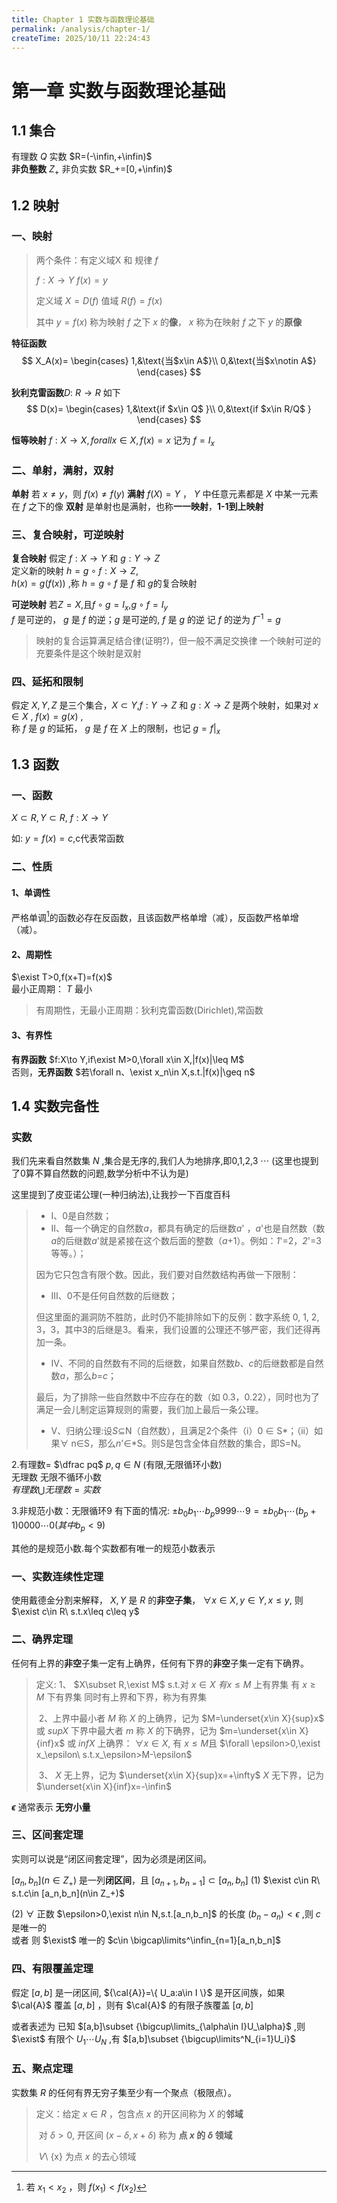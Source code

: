 ```yaml
---
title: Chapter 1 实数与函数理论基础
permalink: /analysis/chapter-1/
createTime: 2025/10/11 22:24:43
---
```



# 第一章 实数与函数理论基础

## 1.1 集合

有理数 $Q$   实数 $R=(-\infin,+\infin)$  
**非负整数** $Z_+$    非负实数 $R_+=[0,+\infin)$ 

## 1.2 映射

### 一、映射

> 两个条件：有定义域X  和  规律 $f$
>
>  $f:X\to Y$      $f(x)=y$ 
>
> 定义域 $X=D(f)$   值域 $R(f)=f(x)$
>
> 其中 $y=f(x)$ 称为映射 $f$ 之下 $x$ 的**像**， $x$ 称为在映射 $f$ 之下 $y$ 的**原像**

**特征函数**
$$
X_A(x)=
\begin{cases}
1,&\text{当$x\in A$}\\
0,&\text{当$x\notin A$}
\end{cases}
$$


**狄利克雷函数**$D$:  $R\to R$ 如下
$$
D(x)=
\begin{cases}
1,&\text{if $x\in Q$ }\\
0,&\text{if $x\in R/Q$ }
\end{cases}
$$

**恒等映射**   $f:X\to X,forall x\in X ,f(x)=x$     记为 $f=I_x$



### 二、单射，满射，双射

**单射** 若 $x\neq y$，则 $f(x)\neq f(y)$
**满射**  $f(X)=Y$ ， $Y$ 中任意元素都是 $X$ 中某一元素在 $f$ 之下的像
**双射** 是单射也是满射，也称**一一映射**，**1-1到上映射**



### 三、复合映射，可逆映射

**复合映射** 假定 $f:X\to Y$ 和  $g:Y\to Z$  
		定义新的映射 $h=g\circ f :X\to Z$,  
					$h(x)=g(f(x))$ ,称 $h=g\circ f$ 是 $f$ 和 $g$的复合映射

**可逆映射** 若$Z=X$,且$f\circ g=I_x$,$g\circ f=I_y$  
		 $f$ 是可逆的， $g$ 是 $f$ 的逆；$g$ 是可逆的, $f$ 是 $g$ 的逆	记 $f$ 的逆为 $f^{-1}=g$

> 映射的复合运算满足结合律(证明?)，但一般不满足交换律
> 一个映射可逆的充要条件是这个映射是双射



### 四、延拓和限制

假定 $X,Y,Z$ 是三个集合，$X\subset Y$,$f:Y\to Z$ 和 $g:X\to Z$ 是两个映射，如果对 $x\in X$ , $f(x)=g(x)$ ,  
称 $f$ 是 $g$ 的延拓， $g$ 是  $f$ 在 $X$ 上的限制，也记 $g=f|_x$

## 1.3 函数

### 一、函数

$X\subset R,Y\subset R,\ f:X\to Y$ 

如: $y=f(x)=c$,c代表常函数

### 二、性质

#### 1、单调性

严格单调[^1]的函数必存在反函数，且该函数严格单增（减），反函数严格单增（减）。

[^1]:若 $x_1<x_2$ ，则 $f(x_1)<f(x_2)$

#### 2、周期性

$\exist T>0,f(x+T)=f(x)$  
最小正周期： $T$ 最小

> 有周期性，无最小正周期：狄利克雷函数(Dirichlet),常函数

#### 3、有界性

**有界函数**  $f:X\to Y,if\exist M>0,\forall x\in X,|f(x)|\leq M$  
否则，**无界函数**  $若\forall n、\exist x_n\in X,s.t.|f(x)|\geq n$



## 1.4 实数完备性

### 实数

我们先来看自然数集 $N$ ,集合是无序的,我们人为地排序,即0,1,2,3 $\cdots$   (这里也提到了0算不算自然数的问题,数学分析中不认为是) 

这里提到了皮亚诺公理(一种归纳法),让我抄一下百度百科

> - Ⅰ、0是自然数；
> - Ⅱ、每一个确定的自然数*a*，都具有确定的后继数*a*' ，*a*'也是自然数（数*a*的后继数*a*'就是紧接在这个数后面的整数（*a*+1）。例如：*1*'=2，*2*'=3等等。）；
>
> 因为它只包含有限个数。因此，我们要对自然数结构再做一下限制：
>
> - Ⅲ、0不是任何自然数的后继数；
>
> 但这里面的漏洞防不胜防，此时仍不能排除如下的反例：数字系统 0, 1, 2, 3，3，其中3的后继是3。看来，我们设置的公理还不够严密，我们还得再加一条。
>
> - Ⅳ、不同的自然数有不同的后继数，如果自然数*b*、*c*的后继数都是自然数*a*，那么*b*=*c*；
>
> 最后，为了排除一些自然数中不应存在的数（如 0.3，0.22），同时也为了满足一会儿制定运算规则的需要，我们加上最后一条公理。
>
> - Ⅴ、归纳公理:设*S*⊆N（自然数），且满足2个条件（i）0 $\in$ S*；（ii）如果∀ n∈S，那么*n*'∈*S。则S是包含全体自然数的集合，即S=N。



2.有理数= $\dfrac pq$      $p,q\in N$  (有限,无限循环小数)  
无理数 无限不循环小数  
$有理数\bigcup 无理数=实数$ 

3.非规范小数：无限循环9    有下面的情况:   $\pm b_0 b_1\cdots b_p9999\cdots 9=\pm b_0 b_1\cdots(b_p+1)0000\cdots 0(其中b_p<9)$

其他的是规范小数.每个实数都有唯一的规范小数表示 

### 一、实数连续性定理

使用戴德金分割来解释， $X,Y$ 是 $R$ 的**非空子集**， $\forall x\in X,y\in Y,x\leq y,$ 则 $\exist c\in R\ s.t.x\leq c\leq y$

### 二、确界定理

任何有上界的**非空**子集一定有上确界，任何有下界的**非空**子集一定有下确界。

> 定义:  1、 $X\subset R,\exist M$  s.t.对 $x\in X\ 有x\leq M$   上有界集
> 								  有 $x\geq M$  下有界集
> 		同时有上界和下界，称为有界集
>
> ​	   2、上界中最小者 $M$ 称 $X$ 的上确界，记为 $M=\underset{x\in X}{sup}x$ 或 $supX$
> ​		 下界中最大者 $m$  称 $X$ 的下确界，记为 $m=\underset{x\in X}{inf}x$ 或 $infX$
> ​		上确界： $\forall x\in X,$ 有 $x\leq M$且 $\forall \epsilon>0,\exist x_\epsilon\ s.t.x_\epsilon>M-\epsilon$
>
> ​	   3、 $X$ 无上界，记为 $\underset{x\in X}{sup}x=+\infty$	$X$ 无下界，记为 $\underset{x\in X}{inf}x=-\infin$  

**$\epsilon$**   通常表示 **无穷小量**

### 三、区间套定理

实则可以说是“闭区间套定理”，因为必须是闭区间。

$[a_n,b_n](n\in Z_+)$ 是一列**闭区间**，且 $[a_{n+1},b_{n=1}]\subset [a_n,b_n]$
(1) $\exist c\in R\ s.t.c\in [a_n,b_n](n\in Z_+)$

(2) $\forall$  正数 $\epsilon>0,\exist n\in N,s.t.[a_n,b_n]$ 的长度 $(b_n-a_n)<\epsilon$ ,则 $c$ 是唯一的  
    或者	则 $\exist$ 唯一的 $c\in \bigcap\limits^\infin_{n=1}[a_n,b_n]$

### 四、有限覆盖定理

假定 $[a,b]$ 是一闭区间,  ${\cal{A}}=\{ U_a:a\in I \}$  是开区间族，如果 $\cal{A}$ 覆盖 $[a,b]$ ，则有 $\cal{A}$ 的有限子族覆盖 $[a,b]$

或者表述为 已知 $[a,b]\subset {\bigcup\limits_{\alpha\in I}U_\alpha}$ ,则 $\exist$ 有限个 $U_1\cdots U_N$ ,有 $[a,b]\subset {\bigcup\limits^N_{i=1}U_i}$

### 五、聚点定理

实数集 $R$ 的任何有界无穷子集至少有一个聚点（极限点）。

> 定义：给定  $x\in R$ ，包含点 $x$ 的开区间称为 $X$ 的**邻域**
>
> ​	   对 $\delta >0,$ 开区间  $(x-\delta,x+\delta)$  称为 **点 $x$ 的 $\delta$ 领域**
>
> ​	   $V$\ \{x\} 为点 $x$  的去心领域

